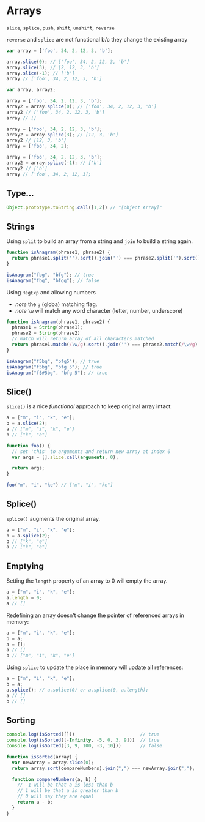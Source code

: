 # Arrays

`slice`, `splice`, `push`, `shift`, `unshift`, `reverse`

`reverse` and `splice` are not functional b/c they change the existing array

```JavaScript
var array = ['foo', 34, 2, 12, 3, 'b'];

array.slice(0); // ['foo', 34, 2, 12, 3, 'b']
array.slice(3); // [2, 12, 3, 'b']
array.slice(-1); // ['b']
array // ['foo', 34, 2, 12, 3, 'b']
```

```JavaScript
var array, array2;

array = ['foo', 34, 2, 12, 3, 'b'];
array2 = array.splice(0); // ['foo', 34, 2, 12, 3, 'b']
array2 // ['foo', 34, 2, 12, 3, 'b']
array // []

array = ['foo', 34, 2, 12, 3, 'b'];
array2 = array.splice(3); // [12, 3, 'b']
array2 // [12, 3, 'b']
array = ['foo', 34, 2];

array = ['foo', 34, 2, 12, 3, 'b'];
array2 = array.splice(-1); // ['b']
array2 // ['b']
array // ['foo', 34, 2, 12, 3];
```

## Type...

```JavaScript
Object.prototype.toString.call([1,2]) // "[object Array]"
```
## Strings

Using `split` to build an array from a string and `join` to build a string again.
```JavaScript
function isAnagram(phrase1, phrase2) {
  return phrase1.split('').sort().join('') === phrase2.split('').sort().join('');
}

isAnagram("fbg", "bfg"); // true
isAnagram("fbg", "bfgg"); // false
```

Using `RegExp` and allowing numbers
* _note_ the `g` (globa) matching flag.
* _note_ `\w`	will match any word character (letter, number, underscore)
```JavaScript
function isAnagram(phrase1, phrase2) {
  phrase1 = String(phrase1);
  phrase2 = String(phrase2)
  // match will return array of all characters matched
  return phrase1.match(/\w/g).sort().join('') === phrase2.match(/\w/g).sort().join('');
}

isAnagram("f5bg", "bfg5"); // true
isAnagram("f5bg", "bfg 5"); // true
isAnagram("f$#5bg", "bfg 5"); // true
```

## Slice()
`slice()` is a nice *functional* approach to keep original array intact:
```JavaScript
a = ["m", "i", "k", "e"];
b = a.slice(2);
a // ["m", "i", "k", "e"]
b // ["k", "e"]
```

```JavaScript
function foo() {
  // set 'this' to arguments and return new array at index 0
  var args = [].slice.call(arguments, 0);

  return args;
}

foo("m", "i", "ke") // ["m", "i", "ke"]
```

## Splice()
`splice()` augments the original array.

```JavaScript
a = ["m", "i", "k", "e"];
b = a.splice(2);
b // ["k", "e"]
a // ["k", "e"]
```

## Emptying

Setting the `length` property of an array to 0 will empty the array.
```JavaScript
a = ["m", "i", "k", "e"];
a.length = 0;
a // []
```

Redefining an array doesn't change the pointer of referenced arrays in memory:
```JavaScript
a = ["m", "i", "k", "e"];
b = a;
a = [];
a // []
b // ["m", "i", "k", "e"]
```

Using `splice` to update the place in memory will update all references:
```JavaScript
a = ["m", "i", "k", "e"];
b = a;
a.splice(); // a.splice(0) or a.splice(0, a.length);
a // []
b // []
```

## Sorting

```JavaScript
console.log(isSorted([]))                        // true
console.log(isSorted([-Infinity, -5, 0, 3, 9]))  // true
console.log(isSorted([3, 9, 100, -3, 10]))       // false

function isSorted(array) {
  var newArray = array.slice(0);
  return array.sort(compareNumbers).join(",") === newArray.join(",");

  function compareNumbers(a, b) {
    // -1 will be that a is less than b
    // 1 will be that a is greater than b
    // 0 will say they are equal
    return a - b;
  }
}
```
